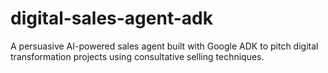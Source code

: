 # digital-sales-agent-adk
A persuasive AI-powered sales agent built with Google ADK to pitch digital transformation projects using consultative selling techniques.
